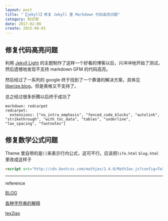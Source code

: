 ```yaml
---
layout: post
title: "【jekyll】修复 Jekyll 里 Markdown 代码高亮问题"
category: 知识库
date: 2017-02-08
create: 2015-08-03
---
```


## 修复代码高亮问题

利用 [Jekyll Light](https://github.com/pexcn/Jekyll-Light) 的主题制作了这样一个好看的博客以后，兴冲冲地开始了测试，然后遗憾地发现不支持 markdown GFM 的代码高亮。

然后经过了一系列的 google 终于找到了一个靠谱的解决方案，具体见 [liberize.blog](http://liberize.me/tech/bootstrap-tweaks.html)。但是表格又不支持了。

总之经过很多折腾以后终于成功了

```
markdown: redcarpet
redcarpet:
  extensions: ["no_intra_emphasis", "fenced_code_blocks", "autolink", "strikethrough", "with_toc_data", "tables", "underline", "lax_spacing", "footnotes"]
```
## 修复数学公式问题

Theme 里自带的是`[]`来表示行内公式，这可不行。应该把`life.html` `blog.html`里改成这样子

```html
<script src="http://cdn.bootcss.com/mathjax/2.4.0/MathJax.js?config=TeX-AMS-MML_HTMLorMML"></script><script>MathJax.Hub.Config({tex2jax:{inlineMath: [['$','$']],displayMath: [['$$','$$']],processEscapes: true}});</script>
```
<!-- more -->
-----
reference

[BLOG](http://soranoiseki.com/blog/2015/01/11/post/)

[各种字符串的解释](http://jiangtao92.github.io/jekyll%20%E5%8D%9A%E5%AE%A2%E6%9E%84%E5%BB%BA%E7%AC%94%E8%AE%B0/2014/01/23/markdownredcarpet/)

[tex2jax](http://docs.mathjax.org/en/latest/options/tex2jax.html)
